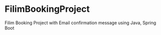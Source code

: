 # FilimBookingProject
 Filim Booking Project with Email confirmation message using Java, Spring Boot
